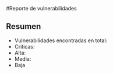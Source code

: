 #Reporte de vulnerabilidades

## Resumen
- Vulnerabilidades encontradas en total:
- Criticas:
- Alta:
- Media:
- Baja
